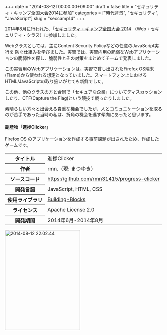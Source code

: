 +++
date = "2014-08-12T00:00:00+09:00"
draft = false
title = "セキュリティ・キャンプ全国大会2014に参加"
categories = ["時代背景", "セキュリティ", "JavaScript"]
slug = "seccamp14"
+++

2014年8月に行われた、「[セキュリティ・キャンプ全国大会 2014](http://www.ipa.go.jp/jinzai/camp/2014/zenkoku2014.html)
（Web・セキュリティ・クラス）に参加しました。

Webクラスとしては、主にContent Security Policyなどの任意のJavaScript実行を
防ぐ仕組みを学びました。実習では、実習内用の脆弱なWebアプリケーションの脆弱性を探し、脆弱性とその対策をまとめてチームで発表しました。

この実習用のWebアプリケーションは、実習で貸し出されたFirefox OS端末(Flame)から使われる想定となっていました。スマートフォン上におけるHTML/JavaScriptの取り扱いがとても新鮮でした。

この他、他のクラスの方と合同で「セキュアな企業」についてディスカッションしたり、CTF(Capture the Flag)という競技で戦ったりしました。

素晴らしい方々と出会える貴重な機会でしたが、人とコミュニケーションを取るのが苦手であった当時の私は、折角の機会を逃す傾向にあったと思います。


#### 副産物「進捗Clicker」

Firefox OS のアプリケーションを作成する事前課題が出されたため、作成したゲームです。

<table>
<tr><th>タイトル</th><td>進捗Clicker</td></tr>
<tr><th>作者</th><td>rmn.（現: まつゆき）</td></tr>
<tr><th>ソースコード</th><td><a href="https://github.com/rmn31415/progress-clicker">https://github.com/rmn31415/progress-clicker</a></td></tr>
<tr><th>開発言語</th><td>JavaScript, HTML, CSS</td></tr>
<tr><th>使用ライブラリ</th><td><a href="https://github.com/buildingfirefoxos/Building-Blocks">Building-Blocks</a></td></tr>
<tr><th>ライセンス</th><td>Apache License 2.0</td></tr>
<tr><th>開発期間</th><td>2014年6月-2014年8月</td></tr>
</table>

<a data-flickr-embed="true"  href="https://www.flickr.com/photos/139621465@N08/24371752593/in/dateposted-public/" title="2014-08-12 22.02.44"><img src="https://farm2.staticflickr.com/1568/24371752593_fd5948c146_z.jpg" width="240" height="320" alt="2014-08-12 22.02.44"></a><script async src="//embedr.flickr.com/assets/client-code.js" charset="utf-8"></script>



